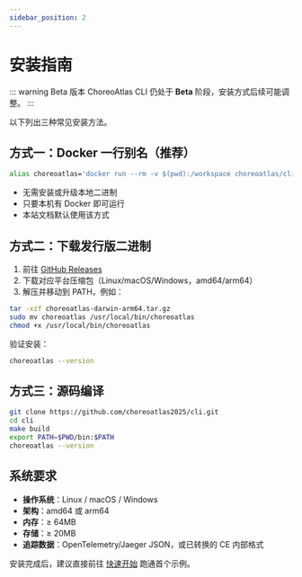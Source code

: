 ```yaml
---
sidebar_position: 2
---
```


# 安装指南

::: warning Beta 版本
ChoreoAtlas CLI 仍处于 **Beta** 阶段，安装方式后续可能调整。
:::

以下列出三种常见安装方法。

## 方式一：Docker 一行别名（推荐）

```bash
alias choreoatlas='docker run --rm -v $(pwd):/workspace choreoatlas/cli:latest'
```

- 无需安装或升级本地二进制
- 只要本机有 Docker 即可运行
- 本站文档默认使用该方式

## 方式二：下载发行版二进制

1. 前往 [GitHub Releases](https://github.com/choreoatlas2025/cli/releases)
2. 下载对应平台压缩包（Linux/macOS/Windows，amd64/arm64）
3. 解压并移动到 PATH，例如：

```bash
tar -xzf choreoatlas-darwin-arm64.tar.gz
sudo mv choreoatlas /usr/local/bin/choreoatlas
chmod +x /usr/local/bin/choreoatlas
```

验证安装：

```bash
choreoatlas --version
```

## 方式三：源码编译

```bash
git clone https://github.com/choreoatlas2025/cli.git
cd cli
make build
export PATH=$PWD/bin:$PATH
choreoatlas --version
```

## 系统要求

- **操作系统**：Linux / macOS / Windows
- **架构**：amd64 或 arm64
- **内存**：≥ 64MB
- **存储**：≥ 20MB
- **追踪数据**：OpenTelemetry/Jaeger JSON，或已转换的 CE 内部格式

安装完成后，建议直接前往 [快速开始](/zh/guide/getting-started) 跑通首个示例。
